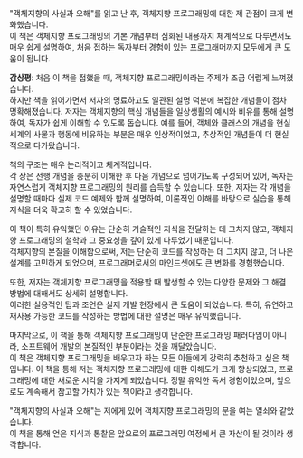 "객체지향의 사실과 오해"를 읽고 난 후, 객체지향 프로그래밍에 대한 제 관점이 크게 변화했습니다.\
이 책은 객체지향 프로그래밍의 기본 개념부터 심화된 내용까지 체계적으로 다루면서도 매우 쉽게 설명하여,
처음 접하는 독자부터 경험이 있는 프로그래머까지 모두에게 큰 도움이 됩니다.

**감상평**:
처음 이 책을 접했을 때, 객체지향 프로그래밍이라는 주제가 조금 어렵게 느껴졌습니다.\
하지만 책을 읽어가면서 저자의 명료하고도 일관된 설명 덕분에 복잡한 개념들이 점차 명확해졌습니다.
저자는 객체지향의 핵심 개념들을 일상생활의 예시와 비유를 통해 설명하여, 독자가 쉽게 이해할 수 있도록 돕습니다.
예를 들어, 객체와 클래스의 개념을 현실 세계의 사물과 행동에 비유하는 부분은 매우 인상적이었고, 추상적인 개념들이 더 현실적으로 다가왔습니다.

책의 구조는 매우 논리적이고 체계적입니다.\
각 장은 선행 개념을 충분히 이해한 후 다음 개념으로 넘어가도록 구성되어 있어, 독자는 자연스럽게 객체지향 프로그래밍의 원리를 습득할 수 있습니다.
또한, 저자는 각 개념을 설명할 때마다 실제 코드 예제와 함께 설명하여, 이론적인 이해를 바탕으로 실습을 통해 지식을 더욱 확고히 할 수 있었습니다.

이 책이 특히 유익했던 이유는 단순히 기술적인 지식을 전달하는 데 그치지 않고, 객체지향 프로그래밍의 철학과 그 중요성을 깊이 있게 다루었기 때문입니다.\
객체지향의 본질을 이해함으로써, 저는 단순히 코드를 작성하는 데 그치지 않고, 더 나은 설계를 고민하게 되었으며,
프로그래머로서의 마인드셋에도 큰 변화를 경험했습니다.

또한, 저자는 객체지향 프로그래밍을 적용할 때 발생할 수 있는 다양한 문제와 그 해결 방법에 대해서도 상세히 설명합니다.\
이러한 실용적인 팁과 조언은 실제 개발 현장에서 큰 도움이 되었습니다. 특히, 유연하고 재사용 가능한 코드를 작성하는 방법에 대한 설명은 매우 유익했습니다.

마지막으로, 이 책을 통해 객체지향 프로그래밍이 단순한 프로그래밍 패러다임이 아니라, 소프트웨어 개발의 본질적인 부분이라는 것을 깨달았습니다.\
이 책은 객체지향 프로그래밍을 배우고자 하는 모든 이들에게 강력히 추천하고 싶은 책입니다.
이 책을 통해 저는 객체지향 프로그래밍에 대한 이해도가 크게 향상되었고, 프로그래밍에 대한 새로운 시각을 가지게 되었습니다.
정말 유익한 독서 경험이었으며, 앞으로도 계속해서 참고할 가치가 있는 책이라고 생각합니다.

"객체지향의 사실과 오해"는 저에게 있어 객체지향 프로그래밍의 문을 여는 열쇠와 같았습니다.\
이 책을 통해 얻은 지식과 통찰은 앞으로의 프로그래밍 여정에서 큰 자산이 될 것이라 생각합니다.





